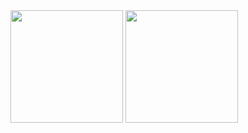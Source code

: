 <div>
<img height="180em" src="https://github-readme-stats.vercel.app/api?username=MatheusMinski&show_icons=true&theme=dark&include_all_commits=true&count_private=true"/>
<img height="180em" src="https://github-readme-stats.vercel.app/api/top-langs/?username=MatheusMinski&layout=compact&langs_count=7&theme=dark"/>
</div>

